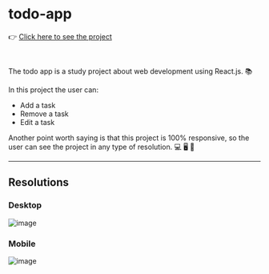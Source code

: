 # todo-app
👉 [Click here to see the project](https://lucasbalbinoss.github.io/todo-app)

<br>

The todo app is a study project about web development using React.js. 📚

In this project the user can:
- Add a task
- Remove a task
- Edit a task

Another point worth saying is that this project is 100% responsive, so the user can see the project in any type of resolution. 💻 🖥️ 📱

---

## Resolutions


### Desktop
![image](https://github.com/user-attachments/assets/5f58a35d-833e-4a22-b652-3fa14b4db0b3)

### Mobile
![image](https://github.com/user-attachments/assets/31dcd976-426c-43e8-a78f-10b66f4e591a)
